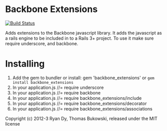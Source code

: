 Backbone Extensions
=====================

[![Build Status](https://secure.travis-ci.org/lukeasrodgers/backbone_extensions.png)](http://travis-ci.org/lukeasrodgers/backbone_extensions)

Adds extensions to the Backbone javascript library. It adds the javascript as a rails engine to be included in to a Rails 3+ project. To use it make sure require underscore, and backbone.

Installing
==========

  1. Add the gem to bundler or install:  gem 'backbone_extensions' or `gem install backbone_extensions`
  2. In your application.js //= require underscore
  3. In your application.js //= require backbone
  4. In your application.js //= require backbone_extensions/include
  5. In your application.js //= require backbone_extensions/decorator
  6. In your application.js //= require backbone_extensions/associations

Copyright (c) 2012-3 Ryan Dy, Thomas Bukowski, released under the MIT license
